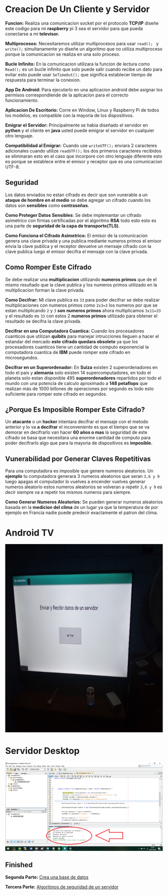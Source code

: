 # Creacion De Un Cliente y Servidor

**Funcion:** Realiza una comunicacion socket por el protocolo **TCP/IP** diseñe este codigo para mi **raspberry** pi 3 sea el servidor para que pueda conectarse a mi **televisor.**

**Multiprocesos:** Necesitaremos utilizar multiprocesos para usar ```read(); ``` y ```write();``` simultanamente yo diseñe un algoritmo que no utiliza multiproceso porque la comunicacion se realiza en una solo proceso.

**Bucle Infinito:** En la comunicacion utilizara la funcion de lectura como ```Read();``` es un bucle infinito que solo puede salir cuando recibe un dato para evitar esto puede usar ```SeTimeOut();``` que significa establecer tiempo de respuesta para terminar la conexion.

**App De Android:** Para ejecutarlo en una aplicacion android debe asignar los permisos correspondiende de la aplicacion para el correcto funcionamiento.

**Aplicacion De Escritorio:** Corre en Window, Linux y Raspberry Pi de todos los modelos, es compatible con la mayoria de los dispositivos.

**Emigrar el Servidor:** Principalmente se habia diseñado el servidor en **python** y el cliente en **java** usted puede emigrar el servidor en cualquier otro lenguaje.

**Compatibilidad al Emigrar:** Cuando use ```writeUTF();``` enviara 2 caracteres adicionales cuando utilize ```readUTF();``` los dos primeros caracteres recibidos se eliminaran esto en el caso que incorpore con otro lenguaje diferente esto es porque se establece entre el emisor y receptor que es una comunicacion UTF-8.

## Seguridad
Los datos enviados no estan cifrado es decir que son vunerable a un **ataque de hombre en el medio** se debe agregar un cifrado cuando los datos son **sensibles** como **contraseñas**.

**Como Proteger Datos Sensibles**: Se debe implemantar un cifrado asimetrico con firmas certificadas por el algoritmo **RSA** todo esto esto es una parte de **seguridad de la capa de transporte(TLS)**.

**Como Funciona el Cifrado Asimetrico:** El emisor de la comunicacion genera una clave privada y una publica mediante numeros primos el emisor envia la clave publica y el receptor devuelve un mensaje cifrado con la clave publica luego el emisor decifra el mensaje con la clave privada.

## Como Romper Este Cifrado 

 Se debe realizar una **multiplicacion** utilizando **numeros primos** que de el mismo resultado que la clave publica y los numeros primos utilizado en la multiplicacion forman la clave privada.

**Como Decifrar:** Mi clave publica es ```33``` para poder decifrar se debe realizar multiplicaciones con numeros primos como ```2x3=3``` los numeros por que se estan multiplicando ```2``` y ```3``` **son numeros primos** ahora multiplicamos ```3x11=33``` y el resultado es ```33``` con estos 2 **numeros primos** utilizado para obtener el resultado se decifra la clave privada.

**Decifrar en una Computadora Cuantica:** Cuando los procesadores cuanticos que utilizan **quibits** para manejar intrucciones lleguen a hacer el estandar del mercado **este cifrado quedara obsoleto** ya que los procesadores cuanticos tiene un cantidad de computo exponencial la computadora cuantica de **IBM** puede romper este cifrado en microsegundos.

**Decifrar en un Superordenador:** En **Suiza** existen 2 superordenadores en todo el pais y **alemania** solo existen 14 supercomputadores, en todo el planeta solo estan disponible 495 **superordenadores** repartidos por todo el mundo con una potencia de calculo aproximado a **148 petaflops** que realizan más de 1000 billones de operaciones por segundo es todo esto suficiente para romper este cifrado en segundos.

## ¿Porque Es Imposible Romper Este Cifrado?

Un **atacante** o un **hacker** intentara decifrar el mensaje con el metodo anterior y lo va **a decifrar** el inconveniente es que el tiempo que se va demorar en decifrarlo van hacer **60 años o mas** la seguridad de este cifrado se basa que necesitara una enorme cantidad de computo para poder decifrarlo algo que para la mayoria de dispositivos es **imposible.**


## Vunerabilidad por Generar Claves Repetitivas
Para una computadora es imposible que genere numeros aleatorios. Un **ejemplo** tu computadora generara 3 numeros aleatorios que seran ```3,6 y 9``` luego apagas el computador lo vuelves a encender vuelves generar numeros aleatorio  estos numeros aleatorios se volveran a repetir ```3,6 y 9``` es decir siempre va a repetir los mismos numeros para siempre.

**Como Generar Numeros Aleatorios:** Se pueden generar numeros aleatorios basada en la **medicion del clima** de un lugar ya que la temperatura de por ejemplo en Francia nadie puede predecir exactamente el patron del clima.




# Android TV

<img src="https://github.com/IDiegoUlises/servidor-y-cliente-en-java/blob/master/Imagenes/Android%20TV.jpg" width="1000" height="600" />



# Servidor Desktop

![alt text](https://github.com/IDiegoUlises/servidor-y-cliente-en-java/blob/master/Imagenes/Desktop.png)

## Finished

**Segunda Parte:** [Crea una base de datos](https://github.com/IDiegoUlises/Crea-una-Base-de-Datos)

**Tercera Parte:** [Algoritmos de seguridad de un servidor](https://github.com/IDiegoUlises/Servidor-y-Cliente-En-Python)
